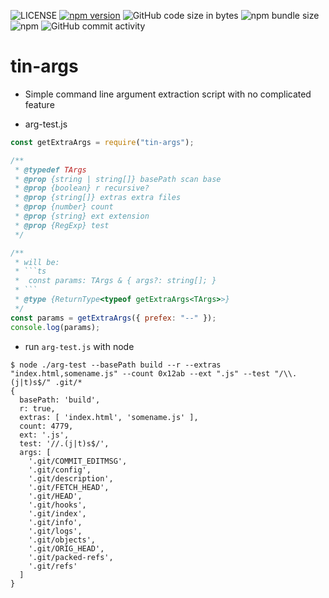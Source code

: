 ![LICENSE](https://img.shields.io/badge/Lisence-MIT-blue.svg)
[![npm version](https://badge.fury.io/js/tin-args.svg)](https://badge.fury.io/js/tin-args)
![GitHub code size in bytes](https://img.shields.io/github/languages/code-size/jeffy-g/tiny-args.svg?style=plastic)
![npm bundle size](https://img.shields.io/bundlephobia/min/tin-args?style=plastic)
![npm](https://img.shields.io/npm/dm/tin-args.svg?style=plastic)
![GitHub commit activity](https://img.shields.io/github/commit-activity/m/jeffy-g/tiny-args.svg?style=plastic)

# tin-args

  + Simple command line argument extraction script with no complicated feature

+ arg-test.js

```js
const getExtraArgs = require("tin-args");

/**
 * @typedef TArgs
 * @prop {string | string[]} basePath scan base
 * @prop {boolean} r recursive?
 * @prop {string[]} extras extra files
 * @prop {number} count
 * @prop {string} ext extension
 * @prop {RegExp} test
 */

/**
 * will be:
 * ```ts
 *  const params: TArgs & { args?: string[]; }
 * ```
 * @type {ReturnType<typeof getExtraArgs<TArgs>>}
 */
const params = getExtraArgs({ prefex: "--" });
console.log(params);
```

+ run `arg-test.js` with node

```shell
$ node ./arg-test --basePath build --r --extras "index.html,somename.js" --count 0x12ab --ext ".js" --test "/\\.(j|t)s$/" .git/*
{
  basePath: 'build',
  r: true,
  extras: [ 'index.html', 'somename.js' ],
  count: 4779,
  ext: '.js',
  test: '//.(j|t)s$/',
  args: [
    '.git/COMMIT_EDITMSG',
    '.git/config',
    '.git/description',
    '.git/FETCH_HEAD',
    '.git/HEAD',
    '.git/hooks',
    '.git/index',
    '.git/info',
    '.git/logs',
    '.git/objects',
    '.git/ORIG_HEAD',
    '.git/packed-refs',
    '.git/refs'
  ]
}
```
